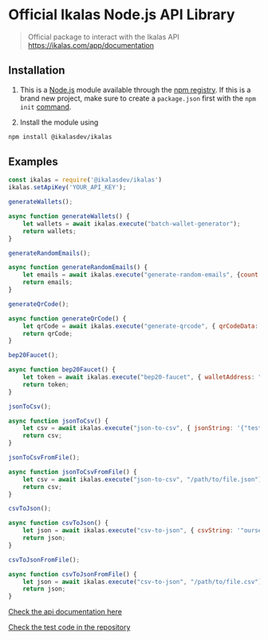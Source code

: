 # Official Ikalas Node.js API Library

> Official package to interact with the Ikalas API https://ikalas.com/app/documentation
## Installation

1. This is a [Node.js](https://nodejs.org/en/) module available through the
[npm registry](https://www.npmjs.com/).
If this is a brand new project, make sure to create a `package.json` first with
the ``npm init``  [command](https://docs.npmjs.com/creating-a-package-json-file).

2. Install the module using
```bash
npm install @ikalasdev/ikalas
```

## Examples

```js
const ikalas = require('@ikalasdev/ikalas')
ikalas.setApiKey('YOUR_API_KEY');

generateWallets();

async function generateWallets() {
    let wallets = await ikalas.execute("batch-wallet-generator");
    return wallets;
}

generateRandomEmails();

async function generateRandomEmails() {
    let emails = await ikalas.execute("generate-random-emails", {count:5});
    return emails;
}

generateQrCode();

async function generateQrCode() {
    let qrCode = await ikalas.execute("generate-qrcode", { qrCodeData: "ikalas" });
    return qrCode;
}

bep20Faucet();

async function bep20Faucet() {
    let token = await ikalas.execute("bep20-faucet", { walletAddress: "YOUR_WALLET_ADDRESS"});
    return token;
}

jsonToCsv();

async function jsonToCsv() {
    let csv = await ikalas.execute("json-to-csv", { jsonString: '{"test":"ikalas"}'});
    return csv;
}

jsonToCsvFromFile();

async function jsonToCsvFromFile() {
    let csv = await ikalas.execute("json-to-csv", "/path/to/file.json");
    return csv;
}

csvToJson();

async function csvToJson() {
    let json = await ikalas.execute("csv-to-json", { csvString: '"ourselves","fly","ring"\n"putting","running","catch"\n"afternoon","full","research"\n' });
    return json;
}

csvToJsonFromFile();

async function csvToJsonFromFile() {
    let json = await ikalas.execute("csv-to-json", "/path/to/file.csv");
    return json;
}
```

[Check the api documentation here](https://ikalas.com/app/documentation)

[Check the test code in the repository](https://github.com/ikalasdev/ikalas-nodejs)